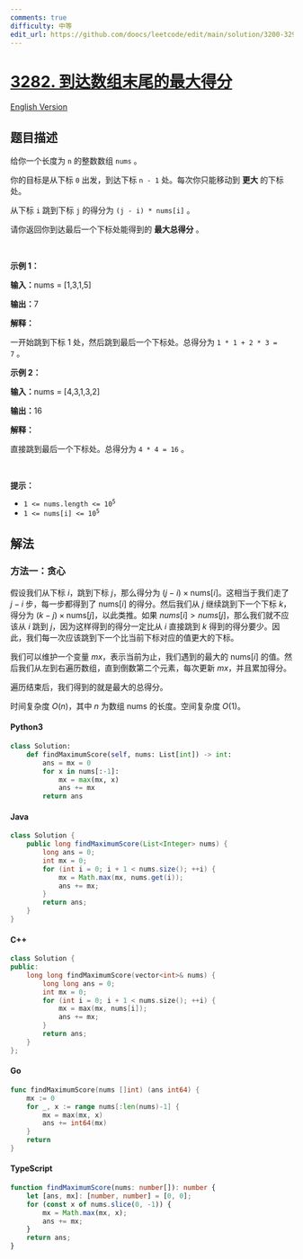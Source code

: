 ```yaml
---
comments: true
difficulty: 中等
edit_url: https://github.com/doocs/leetcode/edit/main/solution/3200-3299/3282.Reach%20End%20of%20Array%20With%20Max%20Score/README.md
---
```


<!-- problem:start -->

# [3282. 到达数组末尾的最大得分](https://leetcode.cn/problems/reach-end-of-array-with-max-score)

[English Version](/solution/3200-3299/3282.Reach%20End%20of%20Array%20With%20Max%20Score/README_EN.md)

## 题目描述

<!-- description:start -->

<p>给你一个长度为 <code>n</code>&nbsp;的整数数组&nbsp;<code>nums</code>&nbsp;。</p>

<p>你的目标是从下标 <code>0</code>&nbsp;出发，到达下标 <code>n - 1</code>&nbsp;处。每次你只能移动到&nbsp;<strong>更大</strong>&nbsp;的下标处。</p>

<p>从下标 <code>i</code>&nbsp;跳到下标 <code>j</code>&nbsp;的得分为&nbsp;<code>(j - i) * nums[i]</code>&nbsp;。</p>

<p>请你返回你到达最后一个下标处能得到的 <strong>最大总得分</strong>&nbsp;。</p>

<p>&nbsp;</p>

<p><strong class="example">示例 1：</strong></p>

<div class="example-block">
<p><span class="example-io"><b>输入：</b>nums = [1,3,1,5]</span></p>

<p><b>输出：</b>7</p>

<p><b>解释：</b></p>

<p>一开始跳到下标 1 处，然后跳到最后一个下标处。总得分为&nbsp;<code>1 * 1 + 2 * 3 = 7</code>&nbsp;。</p>
</div>

<p><strong class="example">示例 2：</strong></p>

<div class="example-block">
<p><span class="example-io"><b>输入：</b>nums = [4,3,1,3,2]</span></p>

<p><b>输出：</b>16</p>

<p><strong>解释：</strong></p>

<p>直接跳到最后一个下标处。总得分为&nbsp;<code>4 * 4 = 16</code>&nbsp;。</p>
</div>

<p>&nbsp;</p>

<p><strong>提示：</strong></p>

<ul>
	<li><code>1 &lt;= nums.length &lt;= 10<sup>5</sup></code></li>
	<li><code>1 &lt;= nums[i] &lt;= 10<sup>5</sup></code></li>
</ul>

<!-- description:end -->

## 解法

<!-- solution:start -->

### 方法一：贪心

假设我们从下标 $i$，跳到下标 $j$，那么得分为 $(j - i) \times \text{nums}[i]$。这相当于我们走了 $j - i$ 步，每一步都得到了 $\text{nums}[i]$ 的得分。然后我们从 $j$ 继续跳到下一个下标 $k$，得分为 $(k - j) \times \text{nums}[j]$，以此类推。如果 $nums[i] \gt nums[j]$，那么我们就不应该从 $i$ 跳到 $j$，因为这样得到的得分一定比从 $i$ 直接跳到 $k$ 得到的得分要少。因此，我们每一次应该跳到下一个比当前下标对应的值更大的下标。

我们可以维护一个变量 $mx$，表示当前为止，我们遇到的最大的 $\text{nums}[i]$ 的值。然后我们从左到右遍历数组，直到倒数第二个元素，每次更新 $mx$，并且累加得分。

遍历结束后，我们得到的就是最大的总得分。

时间复杂度 $O(n)$，其中 $n$ 为数组 $\text{nums}$ 的长度。空间复杂度 $O(1)$。

<!-- tabs:start -->

#### Python3

```python
class Solution:
    def findMaximumScore(self, nums: List[int]) -> int:
        ans = mx = 0
        for x in nums[:-1]:
            mx = max(mx, x)
            ans += mx
        return ans
```

#### Java

```java
class Solution {
    public long findMaximumScore(List<Integer> nums) {
        long ans = 0;
        int mx = 0;
        for (int i = 0; i + 1 < nums.size(); ++i) {
            mx = Math.max(mx, nums.get(i));
            ans += mx;
        }
        return ans;
    }
}
```

#### C++

```cpp
class Solution {
public:
    long long findMaximumScore(vector<int>& nums) {
        long long ans = 0;
        int mx = 0;
        for (int i = 0; i + 1 < nums.size(); ++i) {
            mx = max(mx, nums[i]);
            ans += mx;
        }
        return ans;
    }
};
```

#### Go

```go
func findMaximumScore(nums []int) (ans int64) {
	mx := 0
	for _, x := range nums[:len(nums)-1] {
		mx = max(mx, x)
		ans += int64(mx)
	}
	return
}
```

#### TypeScript

```ts
function findMaximumScore(nums: number[]): number {
    let [ans, mx]: [number, number] = [0, 0];
    for (const x of nums.slice(0, -1)) {
        mx = Math.max(mx, x);
        ans += mx;
    }
    return ans;
}
```

<!-- tabs:end -->

<!-- solution:end -->

<!-- problem:end -->
